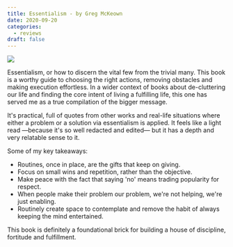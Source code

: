 ```yaml
---
title: Essentialism - by Greg McKeown
date: 2020-09-20
categories:
  - reviews
draft: false
---
```


![](https://i.gr-assets.com/images/S/compressed.photo.goodreads.com/books/1403165375l/18077875.jpg)

Essentialism, or how to discern the vital few from the trivial many.
This book is a worthy guide to choosing the right actions, removing obstacles and making execution effortless.
In a wider context of books about de-cluttering our life and finding the core intent of living a fulfilling life, this one has served me as a true compilation of the bigger message.

It's practical, full of quotes from other works and real-life situations where either a problem or a solution via essentialism is applied.
It feels like a light read —because it's so well redacted and edited— but it has a depth and very relatable sense to it.

Some of my key takeaways:

- Routines, once in place, are the gifts that keep on giving.
- Focus on small wins and repetition, rather than the objective.
- Make peace with the fact that saying 'no' means trading popularity for respect.
- When people make their problem our problem, we're not helping, we're just enabling.
- Routinely create space to contemplate and remove the habit of always keeping the mind entertained.

This book is definitely a foundational brick for building a house of discipline, fortitude and fulfillment.
